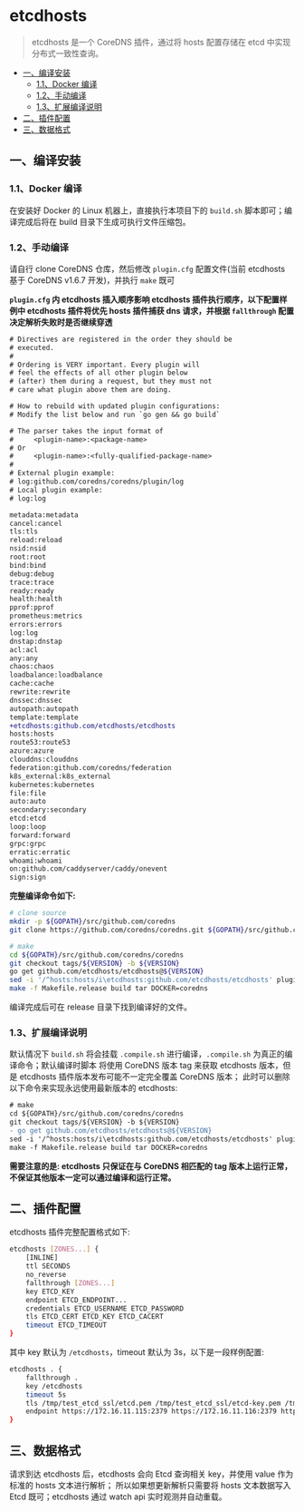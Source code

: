 # etcdhosts

> etcdhosts 是一个 CoreDNS 插件，通过将 hosts 配置存储在 etcd 中实现分布式一致性查询。

<!--ts-->
   * [一、编译安装](#一编译安装)
      * [1.1、Docker 编译](#11docker-编译)
      * [1.2、手动编译](#12手动编译)
      * [1.3、扩展编译说明](#13扩展编译说明)
   * [二、插件配置](#二插件配置)
   * [三、数据格式](#三数据格式)
<!--te-->

## 一、编译安装

### 1.1、Docker 编译

在安装好 Docker 的 Linux 机器上，直接执行本项目下的 `build.sh` 脚本即可；编译完成后将在 build 目录下生成可执行文件压缩包。

### 1.2、手动编译

请自行 clone CoreDNS 仓库，然后修改 `plugin.cfg` 配置文件(当前 etcdhosts 基于 CoreDNS v1.6.7 开发)，并执行 `make` 既可

**`plugin.cfg` 内 etcdhosts 插入顺序影响 etcdhosts 插件执行顺序，以下配置样例中 etcdhosts 插件将优先 hosts 插件捕获 dns 请求，并根据 `fallthrough` 配置决定解析失败时是否继续穿透**

```diff
# Directives are registered in the order they should be
# executed.
#
# Ordering is VERY important. Every plugin will
# feel the effects of all other plugin below
# (after) them during a request, but they must not
# care what plugin above them are doing.

# How to rebuild with updated plugin configurations:
# Modify the list below and run `go gen && go build`

# The parser takes the input format of
#     <plugin-name>:<package-name>
# Or
#     <plugin-name>:<fully-qualified-package-name>
#
# External plugin example:
# log:github.com/coredns/coredns/plugin/log
# Local plugin example:
# log:log

metadata:metadata
cancel:cancel
tls:tls
reload:reload
nsid:nsid
root:root
bind:bind
debug:debug
trace:trace
ready:ready
health:health
pprof:pprof
prometheus:metrics
errors:errors
log:log
dnstap:dnstap
acl:acl
any:any
chaos:chaos
loadbalance:loadbalance
cache:cache
rewrite:rewrite
dnssec:dnssec
autopath:autopath
template:template
+etcdhosts:github.com/etcdhosts/etcdhosts
hosts:hosts
route53:route53
azure:azure
clouddns:clouddns
federation:github.com/coredns/federation
k8s_external:k8s_external
kubernetes:kubernetes
file:file
auto:auto
secondary:secondary
etcd:etcd
loop:loop
forward:forward
grpc:grpc
erratic:erratic
whoami:whoami
on:github.com/caddyserver/caddy/onevent
sign:sign
```

**完整编译命令如下:**

```sh
# clone source
mkdir -p ${GOPATH}/src/github.com/coredns
git clone https://github.com/coredns/coredns.git ${GOPATH}/src/github.com/coredns/coredns

# make
cd ${GOPATH}/src/github.com/coredns/coredns
git checkout tags/${VERSION} -b ${VERSION}
go get github.com/etcdhosts/etcdhosts@${VERSION}
sed -i '/^hosts:hosts/i\etcdhosts:github.com/etcdhosts/etcdhosts' plugin.cfg
make -f Makefile.release build tar DOCKER=coredns
```

编译完成后可在 release 目录下找到编译好的文件。

### 1.3、扩展编译说明

默认情况下 `build.sh` 将会挂载 `.compile.sh` 进行编译，`.compile.sh` 为真正的编译命令；默认编译时脚本
将使用 CoreDNS 版本 tag 来获取 etcdhosts 版本，但是 etcdhosts 插件版本发布可能不一定完全覆盖 CoreDNS 版本；
此时可以删除以下命令来实现永远使用最新版本的 etcdhosts:

```diff
# make
cd ${GOPATH}/src/github.com/coredns/coredns
git checkout tags/${VERSION} -b ${VERSION}
- go get github.com/etcdhosts/etcdhosts@${VERSION}
sed -i '/^hosts:hosts/i\etcdhosts:github.com/etcdhosts/etcdhosts' plugin.cfg
make -f Makefile.release build tar DOCKER=coredns
```

**需要注意的是: etcdhosts 只保证在与 CoreDNS 相匹配的 tag 版本上运行正常，不保证其他版本一定可以通过编译和运行正常。**

## 二、插件配置

etcdhosts 插件完整配置格式如下:

```sh
etcdhosts [ZONES...] {
    [INLINE]
    ttl SECONDS
    no_reverse
    fallthrough [ZONES...]
    key ETCD_KEY
    endpoint ETCD_ENDPOINT...
    credentials ETCD_USERNAME ETCD_PASSWORD
    tls ETCD_CERT ETCD_KEY ETCD_CACERT
    timeout ETCD_TIMEOUT
}
```

其中 key 默认为 `/etcdhosts`，timeout 默认为 3s，以下是一段样例配置:

```sh
etcdhosts . {
    fallthrough .
    key /etcdhosts
    timeout 5s
    tls /tmp/test_etcd_ssl/etcd.pem /tmp/test_etcd_ssl/etcd-key.pem /tmp/test_etcd_ssl/etcd-root-ca.pem
    endpoint https://172.16.11.115:2379 https://172.16.11.116:2379 https://172.16.11.117:2379
}
```

## 三、数据格式

请求到达 etcdhosts 后，etcdhosts 会向 Etcd 查询相关 key，并使用 value 作为标准的 hosts 文本进行解析；
所以如果想更新解析只需要将 hosts 文本数据写入 Etcd 既可；etcdhosts 通过 watch api 实时观测并自动重载。
